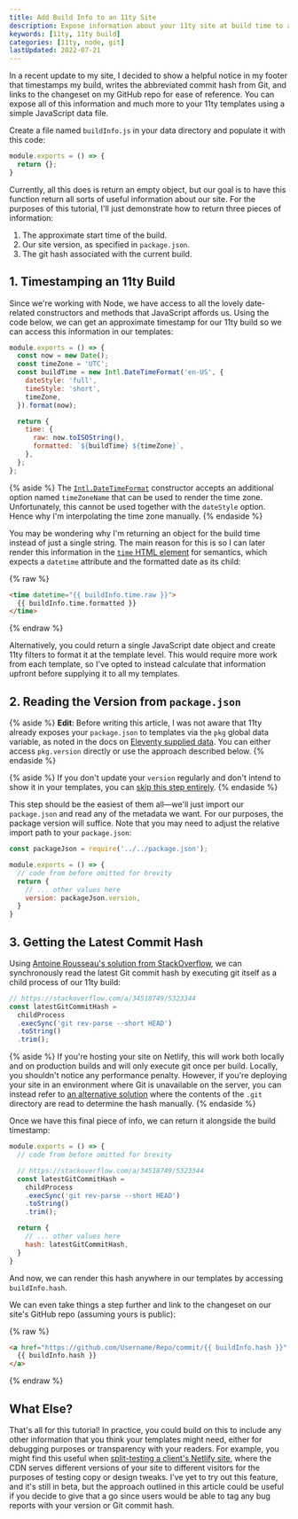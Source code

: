 ```yaml
---
title: Add Build Info to an 11ty Site
description: Expose information about your 11ty site at build time to all templates using global data. Among other things, this can be used to show your site's build time, package version, and the latest Git commit hash.
keywords: [11ty, 11ty build]
categories: [11ty, node, git]
lastUpdated: 2022-07-21
---
```


In a recent update to my site, I decided to show a helpful notice in my footer that timestamps my build, writes the abbreviated commit hash from Git, and links to the changeset on my GitHub repo for ease of reference. You can expose all of this information and much more to your 11ty templates using a simple JavaScript data file.

Create a file named `buildInfo.js` in your data directory and populate it with this code:

```js {data-file="src/_data/buildInfo.js" data-copyable=true}
module.exports = () => {
  return {};
}
```

Currently, all this does is return an empty object, but our goal is to have this function return all sorts of useful information about our site. For the purposes of this tutorial, I'll just demonstrate how to return three pieces of information:

1. The approximate start time of the build.
2. Our site version, as specified in `package.json`.
3. The git hash associated with the current build.

## 1. Timestamping an 11ty Build

Since we're working with Node, we have access to all the lovely date-related constructors and methods that JavaScript affords us. Using the code below, we can get an approximate timestamp for our 11ty build so we can access this information in our templates:

```js {data-file="src/_data/buildInfo.js" data-copyable=true}
module.exports = () => {
  const now = new Date();
  const timeZone = 'UTC';
  const buildTime = new Intl.DateTimeFormat('en-US', {
    dateStyle: 'full',
    timeStyle: 'short',
    timeZone,
  }).format(now);

  return {
    time: {
      raw: now.toISOString(),
      formatted: `${buildTime} ${timeZone}`,
    },
  };
};
```

{% aside %}
  The [`Intl.DateTimeFormat`](https://developer.mozilla.org/en-US/docs/Web/JavaScript/Reference/Global_Objects/Intl/DateTimeFormat/DateTimeFormat) constructor accepts an additional option named `timeZoneName` that can be used to render the time zone. Unfortunately, this cannot be used together with the `dateStyle` option. Hence why I'm interpolating the time zone manually.
{% endaside %}

You may be wondering why I'm returning an object for the build time instead of just a single string. The main reason for this is so I can later render this information in the [`time` HTML element](https://developer.mozilla.org/en-US/docs/Web/HTML/Element/time) for semantics, which expects a `datetime` attribute and the formatted date as its child:

{% raw %}
```html
<time datetime="{{ buildInfo.time.raw }}">
  {{ buildInfo.time.formatted }}
</time>
```
{% endraw %}

Alternatively, you could return a single JavaScript date object and create 11ty filters to format it at the template level. This would require more work from each template, so I've opted to instead calculate that information upfront before supplying it to all my templates.

## 2. Reading the Version from `package.json`

{% aside %}
**Edit**: Before writing this article, I was not aware that 11ty already exposes your `package.json` to templates via the `pkg` global data variable, as noted in the docs on [Eleventy supplied data](https://www.11ty.dev/docs/data-eleventy-supplied/). You can either access `pkg.version` directly or use the approach described below.
{% endaside %}

{% aside %}
If you don't update your `version` regularly and don't intend to show it in your templates, you can [skip this step entirely](#3-getting-the-latest-commit-hash).
{% endaside %}

This step should be the easiest of them all—we'll just import our `package.json` and read any of the metadata we want. For our purposes, the package version will suffice. Note that you may need to adjust the relative import path to your `package.json`:

```js {data-file="src/_data/buildInfo.js" data-copyable=true}
const packageJson = require('../../package.json');

module.exports = () => {
  // code from before omitted for brevity
  return {
    // ... other values here
    version: packageJson.version,
  }
}
```

## 3. Getting the Latest Commit Hash

Using [Antoine Rousseau's solution from StackOverflow](https://stackoverflow.com/a/35778030/5323344), we can synchronously read the latest Git commit hash by executing git itself as a child process of our 11ty build:

```js
// https://stackoverflow.com/a/34518749/5323344
const latestGitCommitHash =
  childProcess
  .execSync('git rev-parse --short HEAD')
  .toString()
  .trim();
```

{% aside %}
If you're hosting your site on Netlify, this will work both locally and on production builds and will only execute git once per build. Locally, you shouldn't notice any performance penalty. However, if you're deploying your site in an environment where Git is unavailable on the server, you can instead refer to [an alternative solution](https://stackoverflow.com/a/34518749/5323344) where the contents of the `.git` directory are read to determine the hash manually.
{% endaside %}

Once we have this final piece of info, we can return it alongside the build timestamp:

```js {data-file="src/_data/buildInfo.js" data-copyable=true}
module.exports = () => {
  // code from before omitted for brevity

  // https://stackoverflow.com/a/34518749/5323344
  const latestGitCommitHash =
    childProcess
    .execSync('git rev-parse --short HEAD')
    .toString()
    .trim();

  return {
    // ... other values here
    hash: latestGitCommitHash,
  }
}
```

And now, we can render this hash anywhere in our templates by accessing `buildInfo.hash`.

We can even take things a step further and link to the changeset on our site's GitHub repo (assuming yours is public):

{% raw %}
```html
<a href="https://github.com/Username/Repo/commit/{{ buildInfo.hash }}" rel="noreferrer noopener" target="_blank">
  {{ buildInfo.hash }}
</a>
```
{% endraw %}

## What Else?

That's all for this tutorial! In practice, you could build on this to include any other information that you think your templates might need, either for debugging purposes or transparency with your readers. For example, you might find this useful when [split-testing a client's Netlify site](https://docs.netlify.com/site-deploys/split-testing/), where the CDN serves different versions of your site to different visitors for the purposes of testing copy or design tweaks. I've yet to try out this feature, and it's still in beta, but the approach outlined in this article could be useful if you decide to give that a go since users would be able to tag any bug reports with your version or Git commit hash.
